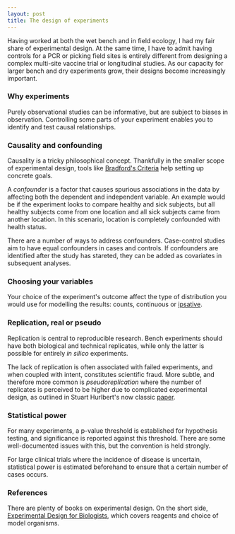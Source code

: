 ```yaml
---
layout: post
title: The design of experiments
---
```


Having worked at both the wet bench and in field ecology, I had my fair share of experimental design. At the same time, I have to admit having controls for a PCR or picking field sites is entirely different from designing a complex multi-site vaccine trial or longitudinal studies. As our capacity for larger bench and dry experiments grow, their designs become increasingly important.

### Why experiments

Purely observational studies can be informative, but are subject to biases in observation. Controlling some parts of your experiment enables you to identify and test causal relationships.

### Causality and confounding

Causality is a tricky philosophical concept. Thankfully in the smaller scope of experimental design, tools like [Bradford's Criteria]((https://en.wikipedia.org/wiki/Bradford_Hill_criteria)) help setting up concrete goals.

A _confounder_ is a factor that causes spurious associations in the data by affecting both the dependent and independent variable. An example would be if the experiment looks to compare healthy and sick subjects, but all healthy subjects come from one location and all sick subjects came from another location. In this scenario, location is completely confounded with health status.

There are a number of ways to address confounders. Case-control studies aim to have equal confounders in cases and controls. If confounders are identified after the study has stareted, they can be added as covariates in subsequent analyses.

### Choosing your variables

Your choice of the experiment's outcome affect the type of distribution you would use for modelling the results: counts, continuous or [ipsative](https://en.wikipedia.org/wiki/Ipsative).

### Replication, real or pseudo

Replication is central to reproducible research. Bench experiments should have both biological and technical replicates, while only the latter is possible for entirely _in silico_ experiments.

The lack of replication is often associated with failed experiments, and when coupled with intent, constitutes scientific fraud. More subtle, and therefore more common is _pseudoreplication_ where the number of replicates is perceived to be higher due to complicated experimental design, as outlined in Stuart Hurlbert's now classic [paper](https://esajournals.onlinelibrary.wiley.com/doi/abs/10.2307/1942661).

### Statistical power

For many experiments, a p-value threshold is established for hypothesis testing, and significance is reported against this threshold. There are some well-documented issues with this, but the convention is held strongly.

For large clinical trials where the incidence of disease is uncertain, statistical power is estimated beforehand to ensure that a certain number of cases occurs.

### References

There are plenty of books on experimental design. On the short side, [Experimental Design for Biologists](https://www.ncbi.nlm.nih.gov/pmc/articles/PMC4280443/), which covers reagents and choice of model organisms.
